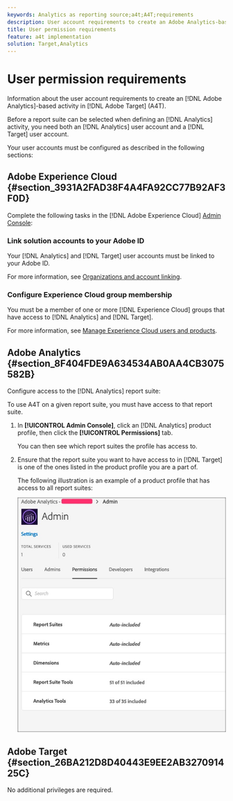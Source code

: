 ```yaml
---
keywords: Analytics as reporting source;a4t;A4T;requirements
description: User account requirements to create an Adobe Analytics-based activity in Adobe Target (A4T).
title: User permission requirements
feature: a4t implementation
solution: Target,Analytics
---
```


# User permission requirements

Information about the user account requirements to create an [!DNL Adobe Analytics]-based activity in [!DNL Adobe Target] (A4T).

Before a report suite can be selected when defining an [!DNL Analytics] activity, you need both an [!DNL Analytics] user account and a [!DNL Target] user account. 

Your user accounts must be configured as described in the following sections:

## Adobe Experience Cloud {#section_3931A2FAD38F4A4FA92CC77B92AF3F0D}

Complete the following tasks in the [!DNL Adobe Experience Cloud] [Admin Console](https://adminconsole.adobe.com):

### Link solution accounts to your Adobe ID

Your [!DNL Analytics] and [!DNL Target] user accounts must be linked to your Adobe ID.

For more information, see [Organizations and account linking](https://docs.adobe.com/help/en/core-services/interface/manage-users-and-products/organizations.html).

### Configure Experience Cloud group membership

You must be a member of one or more [!DNL Experience Cloud] groups that have access to [!DNL Analytics] and [!DNL Target].

For more information, see [Manage Experience Cloud users and products](https://experienceleague.adobe.com/docs/core-services/interface/manage-users-and-products/admin-getting-started.html).

## Adobe Analytics {#section_8F404FDE9A634534AB0AA4CB3075582B}

Configure access to the [!DNL Analytics] report suite:

To use A4T on a given report suite, you must have access to that report suite. 

1. In **[!UICONTROL Admin Console]**, click an [!DNL Analytics] product profile, then click the **[!UICONTROL Permissions]** tab. 

   You can then see which report suites the profile has access to. 

1. Ensure that the report suite you want to have access to in [!DNL Target] is one of the ones listed in the product profile you are a part of.

   The following illustration is an example of a product profile that has access to all report suites:

   ![Admin Console Permission tab](/help/c-integrating-target-with-mac/a4t/assets/permissions-tab.png)

## Adobe Target {#section_26BA212D8D40443E9EE2AB327091425C}

No additional privileges are required.
